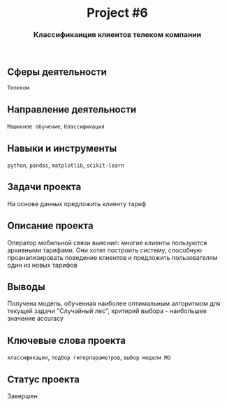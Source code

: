 <h1 align="center">  
  Project #6 
</h1> 

<h3 align="center"> Классификаиция клиентов телеком компании </h3>
<br>

## Сферы деятельности
`Телеком`

## Направление деятельности
`Машинное обучение`, `Классификация`

## Навыки и инструменты
`python`, `pandas`, `matplotlib`, `scikit-learn`

## Задачи проекта
На основе данных предложить клиенту тариф

## Описание проекта
Оператор мобильной связи выяснил: многие клиенты пользуются архивными тарифами. Они хотят построить систему, способную проанализировать поведение клиентов и предложить пользователям один из новых тарифов

## Выводы
Получена модель, обученная наиболее оптимальным алгоритмом для текущей задачи "Случайный лес", критерий выбора - наибольшее значение accuracy

## Ключевые слова проекта
`классификация`, `подбор гиперпараметров`, `выбор модели МО`

## Статус проекта
Завершен
